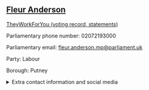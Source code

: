 ## <a href="https://members.parliament.uk/member/4788/contact">Fleur Anderson</a>

<a href="https://www.theyworkforyou.com/mp/25813/fleur_anderson/putney">TheyWorkForYou (voting record, statements)</a> 

Parliamentary phone number: 02072193000 

Parliamentary email: fleur.anderson.mp@parliament.uk 

Party: Labour 

Borough: Putney 

<details><summary>Extra contact information and social media</summary> 
<li>Website:</li>
<li>Twitter:</li>
<li>Constituency office phone number:</li>
<li>Constituency office email:</li>
<li>Facebook:</li>
<li>Instagram:</li>
<li>Youtube:</li>
<li>Linkedin:</li>
<li>Government department phone number:</li>
<li>Government department email:</li>
<li>Threads:</li>
<li>Party office phone number:</li>
<li>Party office email:</li>
<li>Tiktok:</li>
</details>